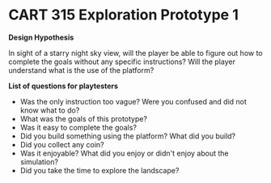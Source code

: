# CART 315 Exploration Prototype 1

<b>Design Hypothesis</b><br>

In sight of a starry night sky view, will the player be able to figure out how to complete the goals without any specific instructions? Will the player understand what is the use of the platform?

<b>List of questions for playtesters</b>
<ul><li>Was the only instruction too vague? Were you confused and did not know what to do?</li>
  <li>What was the goals of this prototype?</li>
  <li>Was it easy to complete the goals?</li>
  <li>Did you build something using the platform? What did you build?</li>
  <li>Did you collect any coin?</li>
  <li>Was it enjoyable? What did you enjoy or didn't enjoy about the simulation?</li>
  <li>Did you take the time to explore the landscape?</li></ul>


